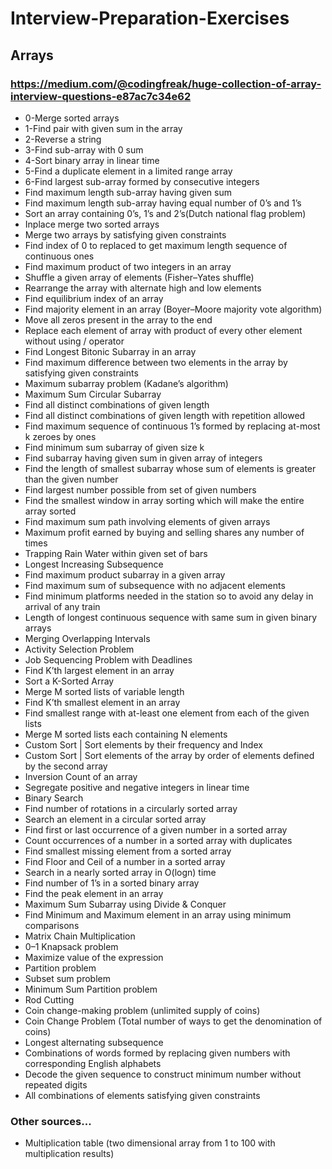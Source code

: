 # Interview-Preparation-Exercises

## Arrays

### https://medium.com/@codingfreak/huge-collection-of-array-interview-questions-e87ac7c34e62

* 0-Merge sorted arrays
* 1-Find pair with given sum in the array
* 2-Reverse a string
* 3-Find sub-array with 0 sum
* 4-Sort binary array in linear time
* 5-Find a duplicate element in a limited range array
* 6-Find largest sub-array formed by consecutive integers
* Find maximum length sub-array having given sum
* Find maximum length sub-array having equal number of 0’s and 1’s
* Sort an array containing 0’s, 1’s and 2’s(Dutch national flag problem)
* Inplace merge two sorted arrays
* Merge two arrays by satisfying given constraints
* Find index of 0 to replaced to get maximum length sequence of continuous ones
* Find maximum product of two integers in an array
* Shuffle a given array of elements (Fisher–Yates shuffle)
* Rearrange the array with alternate high and low elements
* Find equilibrium index of an array
* Find majority element in an array (Boyer–Moore majority vote algorithm)
* Move all zeros present in the array to the end
* Replace each element of array with product of every other element without using / operator
* Find Longest Bitonic Subarray in an array
* Find maximum difference between two elements in the array by satisfying given constraints
* Maximum subarray problem (Kadane’s algorithm)
* Maximum Sum Circular Subarray
* Find all distinct combinations of given length
* Find all distinct combinations of given length with repetition allowed
* Find maximum sequence of continuous 1’s formed by replacing at-most k zeroes by ones
* Find minimum sum subarray of given size k
* Find subarray having given sum in given array of integers
* Find the length of smallest subarray whose sum of elements is greater than the given number
* Find largest number possible from set of given numbers
* Find the smallest window in array sorting which will make the entire array sorted
* Find maximum sum path involving elements of given arrays
* Maximum profit earned by buying and selling shares any number of times
* Trapping Rain Water within given set of bars
* Longest Increasing Subsequence
* Find maximum product subarray in a given array
* Find maximum sum of subsequence with no adjacent elements
* Find minimum platforms needed in the station so to avoid any delay in arrival of any train
* Length of longest continuous sequence with same sum in given binary arrays
* Merging Overlapping Intervals
* Activity Selection Problem
* Job Sequencing Problem with Deadlines
* Find K’th largest element in an array
* Sort a K-Sorted Array
* Merge M sorted lists of variable length
* Find K’th smallest element in an array
* Find smallest range with at-least one element from each of the given lists
* Merge M sorted lists each containing N elements
* Custom Sort | Sort elements by their frequency and Index
* Custom Sort | Sort elements of the array by order of elements defined by the second array
* Inversion Count of an array
* Segregate positive and negative integers in linear time
* Binary Search
* Find number of rotations in a circularly sorted array
* Search an element in a circular sorted array
* Find first or last occurrence of a given number in a sorted array
* Count occurrences of a number in a sorted array with duplicates
* Find smallest missing element from a sorted array
* Find Floor and Ceil of a number in a sorted array
* Search in a nearly sorted array in O(logn) time
* Find number of 1’s in a sorted binary array
* Find the peak element in an array
* Maximum Sum Subarray using Divide & Conquer
* Find Minimum and Maximum element in an array using minimum comparisons
* Matrix Chain Multiplication
* 0–1 Knapsack problem
* Maximize value of the expression
* Partition problem
* Subset sum problem
* Minimum Sum Partition problem
* Rod Cutting
* Coin change-making problem (unlimited supply of coins)
* Coin Change Problem (Total number of ways to get the denomination of coins)
* Longest alternating subsequence
* Combinations of words formed by replacing given numbers with corresponding English alphabets
* Decode the given sequence to construct minimum number without repeated digits
* All combinations of elements satisfying given constraints

### Other sources...

* Multiplication table (two dimensional array from 1 to 100 with multiplication results)
